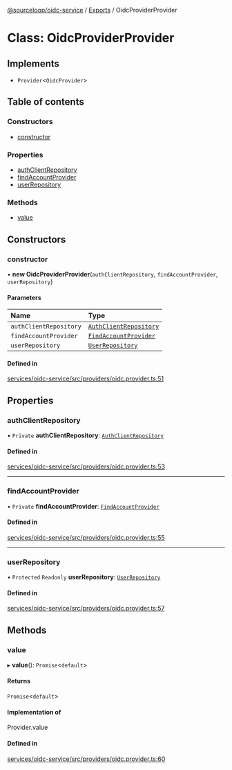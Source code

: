 [@sourceloop/oidc-service](../README.md) / [Exports](../modules.md) / OidcProviderProvider

# Class: OidcProviderProvider

## Implements

- `Provider`<`OidcProvider`\>

## Table of contents

### Constructors

- [constructor](OidcProviderProvider.md#constructor)

### Properties

- [authClientRepository](OidcProviderProvider.md#authclientrepository)
- [findAccountProvider](OidcProviderProvider.md#findaccountprovider)
- [userRepository](OidcProviderProvider.md#userrepository)

### Methods

- [value](OidcProviderProvider.md#value)

## Constructors

### constructor

• **new OidcProviderProvider**(`authClientRepository`, `findAccountProvider`, `userRepository`)

#### Parameters

| Name | Type |
| :------ | :------ |
| `authClientRepository` | [`AuthClientRepository`](AuthClientRepository.md) |
| `findAccountProvider` | [`FindAccountProvider`](FindAccountProvider.md) |
| `userRepository` | [`UserRepository`](UserRepository.md) |

#### Defined in

[services/oidc-service/src/providers/oidc.provider.ts:51](https://github.com/sourcefuse/loopback4-microservice-catalog/blob/77bb890a2/services/oidc-service/src/providers/oidc.provider.ts#L51)

## Properties

### authClientRepository

• `Private` **authClientRepository**: [`AuthClientRepository`](AuthClientRepository.md)

#### Defined in

[services/oidc-service/src/providers/oidc.provider.ts:53](https://github.com/sourcefuse/loopback4-microservice-catalog/blob/77bb890a2/services/oidc-service/src/providers/oidc.provider.ts#L53)

___

### findAccountProvider

• `Private` **findAccountProvider**: [`FindAccountProvider`](FindAccountProvider.md)

#### Defined in

[services/oidc-service/src/providers/oidc.provider.ts:55](https://github.com/sourcefuse/loopback4-microservice-catalog/blob/77bb890a2/services/oidc-service/src/providers/oidc.provider.ts#L55)

___

### userRepository

• `Protected` `Readonly` **userRepository**: [`UserRepository`](UserRepository.md)

#### Defined in

[services/oidc-service/src/providers/oidc.provider.ts:57](https://github.com/sourcefuse/loopback4-microservice-catalog/blob/77bb890a2/services/oidc-service/src/providers/oidc.provider.ts#L57)

## Methods

### value

▸ **value**(): `Promise`<`default`\>

#### Returns

`Promise`<`default`\>

#### Implementation of

Provider.value

#### Defined in

[services/oidc-service/src/providers/oidc.provider.ts:60](https://github.com/sourcefuse/loopback4-microservice-catalog/blob/77bb890a2/services/oidc-service/src/providers/oidc.provider.ts#L60)

